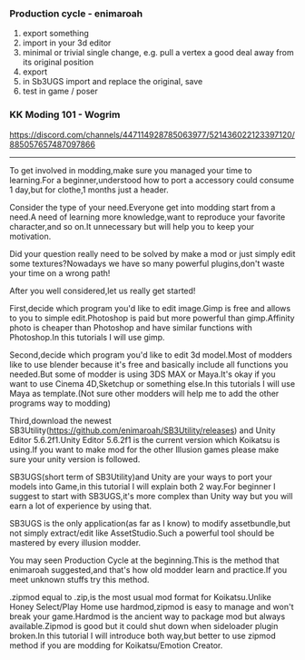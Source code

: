 ### Production cycle - enimaroah
1. export something
2. import in your 3d editor
3. minimal or trivial single change, e.g. pull a vertex a good deal away from its original position
4. export
5. in Sb3UGS import and replace the original, save
6. test in game / poser

### KK Moding 101 - Wogrim

https://discord.com/channels/447114928785063977/521436022123397120/885057657487097866

-------------------------------------------------
  To get involved in modding,make sure you managed your time to learning.For a beginner,understood how to port a accessory could consume 1 day,but for clothe,1 months just a header.
  
  Consider the type of your need.Everyone get into modding start from a need.A need of learning more knowledge,want to reproduce your favorite character,and so on.It unnecessary but will help you to keep your motivation.
  
  Did your question really need to be solved by make a mod or just simply edit some textures?Nowadays we have so many powerful plugins,don't waste your time on a wrong path!
  
  After you well considered,let us really get started!

  First,decide which program you'd like to edit image.Gimp is free and allows to you to simple edit.Photoshop is paid but more powerful than gimp.Affinity photo is cheaper than Photoshop and have similar functions with Photoshop.In this tutorials I will use gimp.

  Second,decide which program you'd like to edit 3d model.Most of modders like to use blender because it's free and basically include all functions you needed.But some of modder is using 3DS MAX or Maya.It's okay if you want to use Cinema 4D,Sketchup or something else.In this tutorials I will use Maya as template.(Not sure other modders will help me to add the other programs way to modding)

  Third,download the newest SB3Utility(https://github.com/enimaroah/SB3Utility/releases) and Unity Editor 5.6.2f1.Unity Editor 5.6.2f1 is the current version which Koikatsu is using.If you want to make mod for the other Illusion games please make sure your unity version is followed.

  SB3UGS(short term of SB3Utility)and Unity are your ways to port your models into Game,in this tutorial I will explain both 2 way.For beginner I suggest to start with SB3UGS,it's more complex than Unity way but you will earn a lot of experience by using that.
  
  SB3UGS is the only application(as far as I know) to modify assetbundle,but not simply extract/edit like AssetStudio.Such a powerful tool should be mastered by every illusion modder.

  You may seen Production Cycle at the beginning.This is the method that enimaroah suggested,and that's how old modder learn and practice.If you meet unknown stuffs try this method.

  .zipmod equal to .zip,is the most usual mod format for Koikatsu.Unlike Honey Select/Play Home use hardmod,zipmod is easy to manage and won't break your game.Hardmod is the ancient way to package mod but always available.Zipmod is good but it could shut down when sideloader plugin broken.In this tutorial I will introduce both way,but better to use zipmod method if you are modding for Koikatsu/Emotion Creator.
  
